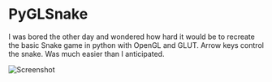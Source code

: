 # PyGLSnake


I was bored the other day and wondered how hard it would be to recreate the basic Snake game in python with OpenGL and GLUT. 
Arrow keys control the snake. Was much easier than I anticipated.

![Screenshot](https://i.imgur.com/OCQwpJQ.jpg)
